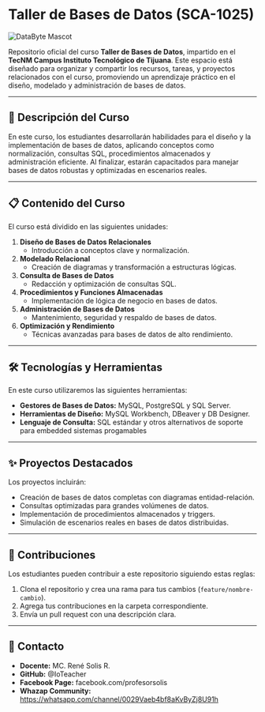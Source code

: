 

# Taller de Bases de Datos (SCA-1025)  

![DataByte Mascot](https://github.com/user-attachments/assets/d824217e-5b95-4071-a18a-6318cc256bcd)



Repositorio oficial del curso **Taller de Bases de Datos**, impartido en el **TecNM Campus Instituto Tecnológico de Tijuana**. Este espacio está diseñado para organizar y compartir los recursos, tareas, y proyectos relacionados con el curso, promoviendo un aprendizaje práctico en el diseño, modelado y administración de bases de datos.

---

## 🌟 **Descripción del Curso**
En este curso, los estudiantes desarrollarán habilidades para el diseño y la implementación de bases de datos, aplicando conceptos como normalización, consultas SQL, procedimientos almacenados y administración eficiente. Al finalizar, estarán capacitados para manejar bases de datos robustas y optimizadas en escenarios reales.

---

## 📋 **Contenido del Curso**
El curso está dividido en las siguientes unidades:  
1. **Diseño de Bases de Datos Relacionales**  
   - Introducción a conceptos clave y normalización.  
2. **Modelado Relacional**  
   - Creación de diagramas y transformación a estructuras lógicas.  
3. **Consulta de Bases de Datos**  
   - Redacción y optimización de consultas SQL.  
4. **Procedimientos y Funciones Almacenadas**  
   - Implementación de lógica de negocio en bases de datos.  
5. **Administración de Bases de Datos**  
   - Mantenimiento, seguridad y respaldo de bases de datos.  
6. **Optimización y Rendimiento**  
   - Técnicas avanzadas para bases de datos de alto rendimiento.  

---

## 🛠️ **Tecnologías y Herramientas**
En este curso utilizaremos las siguientes herramientas:  
- **Gestores de Bases de Datos:** MySQL, PostgreSQL y SQL Server.  
- **Herramientas de Diseño:** MySQL Workbench, DBeaver y DB Designer.  
- **Lenguaje de Consulta:** SQL estándar y otros alternativos de soporte para embedded sistemas progamables

---

## ✨ **Proyectos Destacados**
Los proyectos incluirán:  
- Creación de bases de datos completas con diagramas entidad-relación.  
- Consultas optimizadas para grandes volúmenes de datos.  
- Implementación de procedimientos almacenados y triggers.  
- Simulación de escenarios reales en bases de datos distribuidas.

---

## 🤝 **Contribuciones**
Los estudiantes pueden contribuir a este repositorio siguiendo estas reglas:  
1. Clona el repositorio y crea una rama para tus cambios (`feature/nombre-cambio`).  
2. Agrega tus contribuciones en la carpeta correspondiente.  
3. Envía un pull request con una descripción clara.  


---
## 📧 **Contacto**
- **Docente:** MC. René Solis R.
- **GitHub:** @IoTeacher
- **Facebook Page:** facebook.com/profesorsolis
- **Whazap Community:** https://whatsapp.com/channel/0029Vaeb4bf8aKvByZj8U91h






